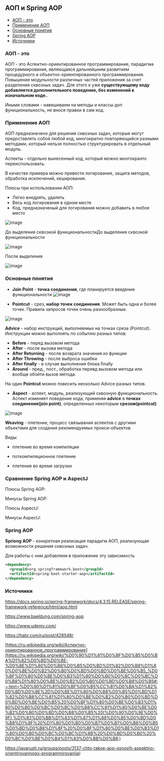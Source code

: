 ## АОП и Spring AOP

+ [АОП - это](#аоп---это)
+ [Применение АОП](#применение-аоп) 
+ [Основные понятия](#основные-понятия)
+ [Spring AOP](#spring-aop)
+ [Источники](#источники)
### АОП - это

АОП - это Аспектно-ориентированное программирование, парадигма программирования, являющаяся дальнейшним развитием процедурного и объектно-ориентированного программирования.
Повышение модульности различных частей приложения за счет разделения сквозных задач. Для этого  к уже **существующему коду добавляется дополнительного поведение, без изменений в изначальном коде.**.

Иными словами - навешиваем на методы и классы доп функциональность, не внося правки в сам код.

### Применение АОП

АОП предназначено для решения сквозных задач, которые могут предоставлять собой любой код, многократно повторяющийся разными методами, который нельзя полностью структурировать в отдельный модуль.

Аспекты - отдельно вынесенный код, который можно многокранто переиспользовать.

В качестве примера можно привести логирование, защита методов, обработка исключений, кеширования.

Плюсы при использовании АОП:

- Легко внедрять, удалять
- Весь код логирования в одном месте
- Код, предназначеный для логирования можно добавить в любое место

![image](https://user-images.githubusercontent.com/47852430/135557452-27d58d4b-ff93-40cf-824b-ac3381b1e7dc.png)

До выделения сквозной функциональностиДо выделения сквозной функциональности

![image](https://user-images.githubusercontent.com/47852430/135557514-20c29a9c-2450-4624-8f5e-7f0549ea1c97.png)

После выделения

![image](https://user-images.githubusercontent.com/47852430/135557530-d6d9813d-2036-4d50-b47d-635c0879840f.png)

### Основные понятия

- **Join Point** - **точка соединения**, где планируется введение функциональности
![image](https://user-images.githubusercontent.com/47852430/135561416-28a1f6d5-c07b-4685-b18a-4b3c370831cb.png)

- **Pointcut** - срез, **набор точек соединения**. Может быть одна и более точек. Правила запросов точек очень разнообразные. 

![image](https://user-images.githubusercontent.com/47852430/135561569-791bbe98-7fe6-4c75-8047-dfd567647c01.png)

**Advice** - набор инструкций, выполняемых на точках среза (Pointcut). Инструкции можно выполнять по событию разных типов:

- **Before** - перед вызовом метода
- **After** - после вызова метода
- **After Returning** - после возврата значения из функции
- **After Throwing** - после выброса ошибки
- **After finally** - в случае выполнения блока finally
- **Around** - пред., пост., обработка перевд вызовом метода или вообще обойти вызов метода.

На один **Pointcut** можно <i>повесить</i> несколько Advice разных типов.

- **Aspect** - аспект, модуль, реализующий сквозную функциональность. Аспект изменяет поведение кода, применяя **advice** в **точках соединения(join point)**, определенных некоторым **срезом(pointcut)**

![image](https://user-images.githubusercontent.com/47852430/135562327-f96377c4-dc3d-41de-97cc-4b892db0637d.png)

**Weaving** - плетение, процесс связывания аспектов с другими объектами для создания рекомендуемых прокси-объектов.

Виды:

- плетение во время компиляции

- поткомпиляционное плетение

- плетение во время загрузки

### Сравнение Spring AOP и AspectJ

Плюсы Spring AOP:

Минусы Spring AOP:

Плюсы AspectJ:

Минусы AspectJ:

### Spring AOP

**Spriong AOP** - конкретная реализация парадигм АОП, реализующая возможности решения сквозных задач.

<!-- Что бы воспользоваться возможностями **АОП** мы можем либо создать файл - **аспект**. Они бывают двух видов: файл с расширением **.aj** или **POJO**, который реализует возможности **АОП** при помощи аннотаций. -->

Для работы с ним добавляем в приложение эту зависимость

```xml
<dependency>
  <groupId>org.springframework.boot</groupId>
  <artifactId>spring-boot-starter-aop</artifactId>
</dependency>
```

### Источники

https://docs.spring.io/spring-framework/docs/4.3.15.RELEASE/spring-framework-reference/html/aop.html

https://www.baeldung.com/spring-aop

https://www.udemy.com/

https://habr.com/ru/post/428548/

[https://ru.wikipedia.org/wiki/Аспектно-ориентированное_программирование](https://ru.wikipedia.org/wiki/%D0%90%D1%81%D0%BF%D0%B5%D0%BA%D1%82%D0%BD%D0%BE-%D0%BE%D1%80%D0%B8%D0%B5%D0%BD%D1%82%D0%B8%D1%80%D0%BE%D0%B2%D0%B0%D0%BD%D0%BD%D0%BE%D0%B5_%D0%BF%D1%80%D0%BE%D0%B3%D1%80%D0%B0%D0%BC%D0%BC%D0%B8%D1%80%D0%BE%D0%B2%D0%B0%D0%BD%D0%B8%D0%B5#:~:text=%D0%90%D1%81%D0%BF%D0%B5%CC%81%D0%BA%D1%82%D0%BD%D0%BE%2D%D0%BE%D1%80%D0%B8%D0%B5%D0%BD%D1%82%D0%B8%CC%81%D1%80%D0%BE%D0%B2%D0%B0%D0%BD%D0%BD%D0%BE%D0%B5%20%D0%BF%D1%80%D0%BE%D0%B3%D1%80%D0%B0%D0%BC%D0%BC%D0%B8%CC%81%D1%80%D0%BE%D0%B2%D0%B0%D0%BD%D0%B8%D0%B5%20(%D0%90%D0%9E%D0%9F),%D1%83%D0%BB%D1%83%D1%87%D1%88%D0%B5%D0%BD%D0%B8%D1%8F%20%D1%80%D0%B0%D0%B7%D0%B1%D0%B8%D0%B5%D0%BD%D0%B8%D1%8F%20%D0%BF%D1%80%D0%BE%D0%B3%D1%80%D0%B0%D0%BC%D0%BC%D1%8B%20%D0%BD%D0%B0%20%D0%BC%D0%BE%D0%B4%D1%83%D0%BB%D0%B8.)

https://javarush.ru/groups/posts/3137-chto-takoe-aop-osnovih-aspektno-orientirovannogo-programmirovanija)
